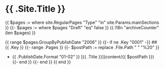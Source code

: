 # {{ .Site.Title }}
{{ $pages := where site.RegularPages "Type" "in" site.Params.mainSections }}
{{- $pages := where $pages "Draft" "eq" false }}
{{ i18n "archiveCounter" (len $pages) }}

{{ range $pages.GroupByPublishDate "2006" }}
  {{- if ne .Key "0001" -}}
    ## {{ .Key }}
    {{- range .Pages }}
      {{- $postPath := replace .File.Path " " "%20" }}
- {{ .PublishDate.Format "01-02" }} [{{ .Title }}](content/{{ $postPath }})
    {{- end }}
  {{- end }}
{{ end }}
